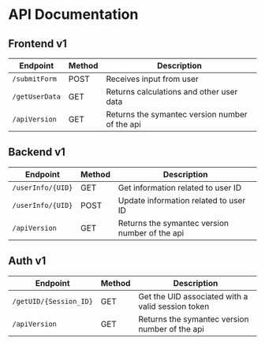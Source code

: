 # API Documentation 

## Frontend v1
<!-- markdown-swagger -->
 Endpoint       | Method | Description
 -------------- | ------ | ----------------------------------------
 `/submitForm`  | POST   | Receives input from user
 `/getUserData` | GET    | Returns calculations and other user data
 `/apiVersion`  | GET    | Returns the symantec version number of the api
<!-- /markdown-swagger -->

## Backend v1
<!-- markdown-swagger -->
 Endpoint          | Method | Description
 ----------------- | ------ | ----------------------------------------------
 `/userInfo/{UID}` | GET    | Get information related to user ID
 `/userInfo/{UID}` | POST   | Update information related to user ID
 `/apiVersion`     | GET    | Returns the symantec version number of the api
<!-- /markdown-swagger -->

## Auth v1
<!-- markdown-swagger -->
 Endpoint               | Method | Description
 ---------------------- | ------ | -------------------------------------------------
 `/getUID/{Session_ID}` | GET    | Get the UID associated with a valid session token
 `/apiVersion`          | GET    | Returns the symantec version number of the api
<!-- /markdown-swagger -->
